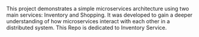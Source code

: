 This project demonstrates a simple microservices architecture using two main services: Inventory and Shopping. It was developed to gain a deeper understanding of how microservices interact with each other in a distributed system. This Repo is dedicated to Inventory Service.

